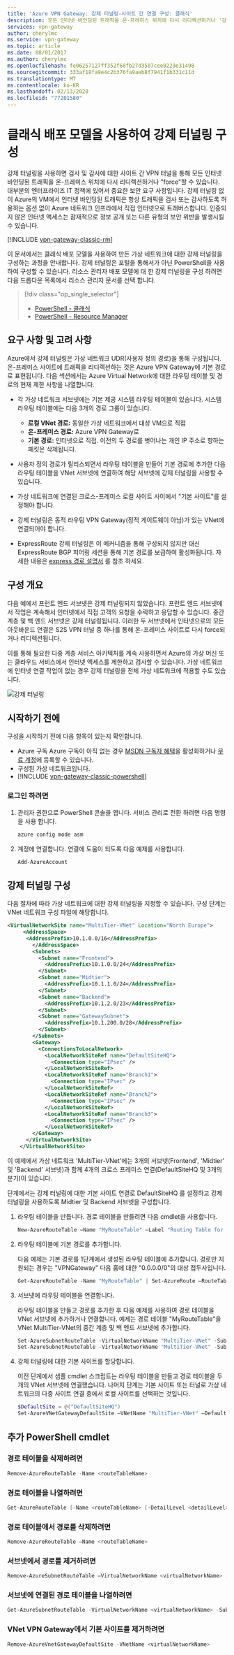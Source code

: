 ```yaml
---
title: 'Azure VPN Gateway: 강제 터널링-사이트 간 연결 구성: 클래식'
description: 모든 인터넷 바인딩된 트래픽을 온-프레미스 위치에 다시 리디렉션하거나 '강제 적용'하는 방법입니다.
services: vpn-gateway
author: cherylmc
ms.service: vpn-gateway
ms.topic: article
ms.date: 08/01/2017
ms.author: cherylmc
ms.openlocfilehash: fe06257127ff352f68fb27d3507cee0229e31498
ms.sourcegitcommit: 333af18fa9e4c2b376fa9aeb8f7941f1b331c11d
ms.translationtype: MT
ms.contentlocale: ko-KR
ms.lasthandoff: 02/13/2020
ms.locfileid: "77201580"
---
```

# <a name="configure-forced-tunneling-using-the-classic-deployment-model"></a>클래식 배포 모델을 사용하여 강제 터널링 구성

강제 터널링을 사용하면 검사 및 감사에 대한 사이트 간 VPN 터널을 통해 모든 인터넷 바인딩된 트래픽을 온-프레미스 위치에 다시 리디렉션하거나 "force"할 수 있습니다. 대부분의 엔터프라이즈 IT 정책에 있어서 중요한 보안 요구 사항입니다. 강제 터널링 없이 Azure의 VM에서 인터넷 바인딩된 트래픽은 항상 트래픽을 검사 또는 감사하도록 허용하는 옵션 없이 Azure 네트워크 인프라에서 직접 인터넷으로 트래버스합니다. 인증되지 않은 인터넷 액세스는 잠재적으로 정보 공개 또는 다른 유형의 보안 위반을 발생시킬 수 있습니다.

[!INCLUDE [vpn-gateway-classic-rm](../../includes/vpn-gateway-classic-rm-include.md)]

이 문서에서는 클래식 배포 모델을 사용하여 만든 가상 네트워크에 대한 강제 터널링을 구성하는 과정을 안내합니다. 강제 터널링은 포털을 통해서가 아닌 PowerShell을 사용하여 구성할 수 있습니다. 리소스 관리자 배포 모델에 대 한 강제 터널링을 구성 하려면 다음 드롭다운 목록에서 리소스 관리자 문서를 선택 합니다.

> [!div class="op_single_selector"]
> * [PowerShell - 클래식](vpn-gateway-about-forced-tunneling.md)
> * [PowerShell - Resource Manager](vpn-gateway-forced-tunneling-rm.md)
> 
> 

## <a name="requirements-and-considerations"></a>요구 사항 및 고려 사항
Azure에서 강제 터널링은 가상 네트워크 UDR(사용자 정의 경로)을 통해 구성됩니다. 온-프레미스 사이트에 트래픽을 리디렉션하는 것은 Azure VPN Gateway에 기본 경로로 표현됩니다. 다음 섹션에서는 Azure Virtual Network에 대한 라우팅 테이블 및 경로의 현재 제한 사항을 나열합니다.

* 각 가상 네트워크 서브넷에는 기본 제공 시스템 라우팅 테이블이 있습니다. 시스템 라우팅 테이블에는 다음 3개의 경로 그룹이 있습니다.

  * **로컬 VNet 경로:** 동일한 가상 네트워크에서 대상 VM으로 직접
  * **온-프레미스 경로:** Azure VPN Gateway로
  * **기본 경로:** 인터넷으로 직접. 이전의 두 경로를 벗어나는 개인 IP 주소로 향하는 패킷은 삭제됩니다.
* 사용자 정의 경로가 릴리스되면서 라우팅 테이블을 만들어 기본 경로에 추가한 다음 라우팅 테이블을 VNet 서브넷에 연결하여 해당 서브넷에 강제 터널링을 사용할 수 있습니다.
* 가상 네트워크에 연결된 크로스-프레미스 로컬 사이트 사이에서 "기본 사이트"를 설정해야 합니다.
* 강제 터널링은 동적 라우팅 VPN Gateway(정적 게이트웨이 아님)가 있는 VNet에 연결되어야 합니다.
* ExpressRoute 강제 터널링은 이 메커니즘을 통해 구성되지 않지만 대신 ExpressRoute BGP 피어링 세션을 통해 기본 경로를 보급하여 활성화됩니다. 자세한 내용은 [express 경로 설명서](https://azure.microsoft.com/documentation/services/expressroute/) 를 참조 하세요.

## <a name="configuration-overview"></a>구성 개요
다음 예에서 프런트 엔드 서브넷은 강제 터널링되지 않았습니다. 프런트 엔드 서브넷에서 작업은 계속해서 인터넷에서 직접 고객의 요청을 수락하고 응답할 수 있습니다. 중간 계층 및 백 엔드 서브넷은 강제 터널링됩니다. 이러한 두 서브넷에서 인터넷으로의 모든 아웃바운드 연결은 S2S VPN 터널 중 하나를 통해 온-프레미스 사이트로 다시 force되거나 리디렉션됩니다.

이를 통해 필요한 다중 계층 서비스 아키텍처를 계속 사용하면서 Azure의 가상 머신 또는 클라우드 서비스에서 인터넷 액세스를 제한하고 검사할 수 있습니다. 가상 네트워크에 인터넷 연결 작업이 없는 경우 강제 터널링을 전체 가상 네트워크에 적용할 수도 있습니다.

![강제 터널링](./media/vpn-gateway-about-forced-tunneling/forced-tunnel.png)

## <a name="before-you-begin"></a>시작하기 전에
구성을 시작하기 전에 다음 항목이 있는지 확인합니다.

* Azure 구독 Azure 구독이 아직 없는 경우 [MSDN 구독자 혜택](https://azure.microsoft.com/pricing/member-offers/msdn-benefits-details/)을 활성화하거나 [무료 계정](https://azure.microsoft.com/pricing/free-trial/)에 등록할 수 있습니다.
* 구성된 가상 네트워크입니다. 
* [!INCLUDE [vpn-gateway-classic-powershell](../../includes/vpn-gateway-powershell-classic-locally.md)]

### <a name="to-sign-in"></a>로그인 하려면

1. 관리자 권한으로 PowerShell 콘솔을 엽니다. 서비스 관리로 전환 하려면 다음 명령을 사용 합니다.

   ```powershell
   azure config mode asm
   ```
2. 계정에 연결합니다. 연결에 도움이 되도록 다음 예제를 사용합니다.

   ```powershell
   Add-AzureAccount
   ```

## <a name="configure-forced-tunneling"></a>강제 터널링 구성
다음 절차에 따라 가상 네트워크에 대한 강제 터널링을 지정할 수 있습니다. 구성 단계는 VNet 네트워크 구성 파일에 해당합니다.

```xml
<VirtualNetworkSite name="MultiTier-VNet" Location="North Europe">
     <AddressSpace>
      <AddressPrefix>10.1.0.0/16</AddressPrefix>
        </AddressSpace>
        <Subnets>
          <Subnet name="Frontend">
            <AddressPrefix>10.1.0.0/24</AddressPrefix>
          </Subnet>
          <Subnet name="Midtier">
            <AddressPrefix>10.1.1.0/24</AddressPrefix>
          </Subnet>
          <Subnet name="Backend">
            <AddressPrefix>10.1.2.0/23</AddressPrefix>
          </Subnet>
          <Subnet name="GatewaySubnet">
            <AddressPrefix>10.1.200.0/28</AddressPrefix>
          </Subnet>
        </Subnets>
        <Gateway>
          <ConnectionsToLocalNetwork>
            <LocalNetworkSiteRef name="DefaultSiteHQ">
              <Connection type="IPsec" />
            </LocalNetworkSiteRef>
            <LocalNetworkSiteRef name="Branch1">
              <Connection type="IPsec" />
            </LocalNetworkSiteRef>
            <LocalNetworkSiteRef name="Branch2">
              <Connection type="IPsec" />
            </LocalNetworkSiteRef>
            <LocalNetworkSiteRef name="Branch3">
              <Connection type="IPsec" />
            </LocalNetworkSiteRef>
        </Gateway>
      </VirtualNetworkSite>
    </VirtualNetworkSite>
```

이 예제에서 가상 네트워크 'MultiTier-VNet'에는 3개의 서브넷(Frontend', 'Midtier' 및 'Backend' 서브넷)과 함께 4개의 크로스 프레미스 연결(DefaultSiteHQ 및 3개의 분기)이 있습니다. 

단계에서는 강제 터널링에 대한 기본 사이트 연결로 DefaultSiteHQ 를 설정하고 강제 터널링을 사용하도록 Midtier 및 Backend 서브넷을 구성합니다.

1. 라우팅 테이블을 만듭니다. 경로 테이블을 만들려면 다음 cmdlet을 사용합니다.

   ```powershell
   New-AzureRouteTable –Name "MyRouteTable" –Label "Routing Table for Forced Tunneling" –Location "North Europe"
   ```

2. 라우팅 테이블에 기본 경로를 추가합니다. 

   다음 예제는 기본 경로를 1단계에서 생성된 라우팅 테이블에 추가합니다. 경로만 지원되는 경우는 "VPNGateway" 다음 홉에 대한 "0.0.0.0/0"의 대상 접두사입니다.

   ```powershell
   Get-AzureRouteTable -Name "MyRouteTable" | Set-AzureRoute –RouteTable "MyRouteTable" –RouteName "DefaultRoute" –AddressPrefix "0.0.0.0/0" –NextHopType VPNGateway
   ```

3. 서브넷에 라우팅 테이블을 연결합니다. 

   라우팅 테이블을 만들고 경로를 추가한 후 다음 예제를 사용하여 경로 테이블을 VNet 서브넷에 추가하거나 연결합니다. 예제는 경로 테이블 "MyRouteTable"을 VNet MultiTier-VNet의 중간 계층 및 백 엔드 서브넷에 추가합니다.

   ```powershell
   Set-AzureSubnetRouteTable -VirtualNetworkName "MultiTier-VNet" -SubnetName "Midtier" -RouteTableName "MyRouteTable"
   Set-AzureSubnetRouteTable -VirtualNetworkName "MultiTier-VNet" -SubnetName "Backend" -RouteTableName "MyRouteTable"
   ```

4. 강제 터널링에 대한 기본 사이트를 할당합니다. 

   이전 단계에서 샘플 cmdlet 스크립트는 라우팅 테이블을 만들고 경로 테이블을 두 개의 VNet 서브넷에 연결했습니다. 나머지 단계는 기본 사이트 또는 터널로 가상 네트워크의 다중 사이트 연결 중에서 로컬 사이트를 선택하는 것입니다.

   ```powershell
   $DefaultSite = @("DefaultSiteHQ")
   Set-AzureVNetGatewayDefaultSite –VNetName "MultiTier-VNet" –DefaultSite "DefaultSiteHQ"
   ```

## <a name="additional-powershell-cmdlets"></a>추가 PowerShell cmdlet
### <a name="to-delete-a-route-table"></a>경로 테이블을 삭제하려면

```powershell
Remove-AzureRouteTable -Name <routeTableName>
```
  
### <a name="to-list-a-route-table"></a>경로 테이블을 나열하려면

```powershell
Get-AzureRouteTable [-Name <routeTableName> [-DetailLevel <detailLevel>]]
```

### <a name="to-delete-a-route-from-a-route-table"></a>경로 테이블에서 경로를 삭제하려면

```powershell
Remove-AzureRouteTable –Name <routeTableName>
```

### <a name="to-remove-a-route-from-a-subnet"></a>서브넷에서 경로를 제거하려면

```powershell
Remove-AzureSubnetRouteTable –VirtualNetworkName <virtualNetworkName> -SubnetName <subnetName>
```

### <a name="to-list-the-route-table-associated-with-a-subnet"></a>서브넷에 연결된 경로 테이블을 나열하려면

```powershell
Get-AzureSubnetRouteTable -VirtualNetworkName <virtualNetworkName> -SubnetName <subnetName>
```

### <a name="to-remove-a-default-site-from-a-vnet-vpn-gateway"></a>VNet VPN Gateway에서 기본 사이트를 제거하려면

```powershell
Remove-AzureVnetGatewayDefaultSite -VNetName <virtualNetworkName>
```
